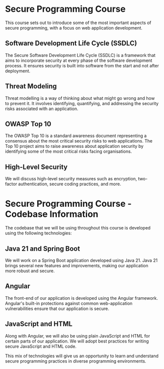 # Secure Programming Course

This course sets out to introduce some of the most important aspects of secure programming, with a focus on web application development.

## Software Development Life Cycle (SSDLC)

The Secure Software Development Life Cycle (SSDLC) is a framework that aims to incorporate security at every phase of the software development process. It ensures security is built into software from the start and not after deployment.

## Threat Modeling

Threat modelling is a way of thinking about what might go wrong and how to prevent it. It involves identifying, quantifying, and addressing the security risks associated with an application.

## OWASP Top 10

The OWASP Top 10 is a standard awareness document representing a consensus about the most critical security risks to web applications. The Top 10 project aims to raise awareness about application security by identifying some of the most critical risks facing organisations.

## High-Level Security

We will discuss high-level security measures such as encryption, two-factor authentication, secure coding practices, and more.

# Secure Programming Course - Codebase Information

The codebase that we will be using throughout this course is developed using the following technologies:

## Java 21 and Spring Boot
We will work on a Spring Boot application developed using Java 21. Java 21 brings several new features and improvements, making our application more robust and secure.

## Angular 
The front-end of our application is developed using the Angular framework. Angular's built-in protections against common web-application vulnerabilities ensure that our application is secure.

## JavaScript and HTML
Along with Angular, we will also be using plain JavaScript and HTML for certain parts of our application. We will adopt best practices for writing secure JavaScript and HTML code.

This mix of technologies will give us an opportunity to learn and understand secure programming practices in diverse programming environments.
